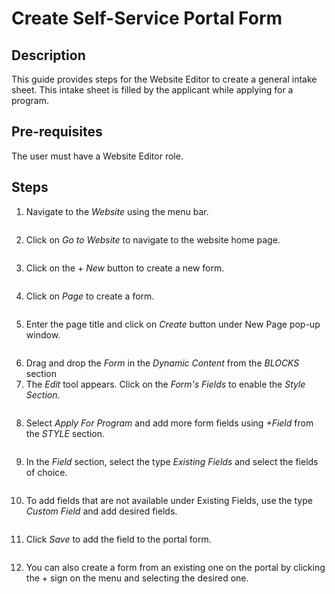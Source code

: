# Create Self-Service Portal Form

## Description

This guide provides steps for the Website Editor to create a general intake sheet. This intake sheet is filled by the applicant while applying for a program.

## Pre-requisites

The user must have a Website Editor role.

## Steps

1. Navigate to the _Website_ using the menu bar.

<figure><img src="../../.gitbook/assets/website-openg2p.png" alt=""><figcaption></figcaption></figure>

2. Click on _Go to Website_ to navigate to the website home page.

<figure><img src="../../.gitbook/assets/go-to-website-openg2p (1).png" alt=""><figcaption></figcaption></figure>

3. Click on the + _New_ button to create a new form.

<figure><img src="../../.gitbook/assets/custom-form (1).png" alt=""><figcaption></figcaption></figure>

4. Click on _Page_ to create a form.

<figure><img src="../../.gitbook/assets/page-form.png" alt=""><figcaption></figcaption></figure>

5. Enter the page title and click on _Create_ button under New Page pop-up window.

<figure><img src="../../.gitbook/assets/new-page.png" alt=""><figcaption></figcaption></figure>

6. Drag and drop the _Form_ in the _Dynamic Content_ from the _BLOCKS_ section
7. The _Edit_ tool appears. Click on the _Form's Fields_ to enable the _Style Section_.

<figure><img src="../../.gitbook/assets/drag-and-drop.png" alt=""><figcaption></figcaption></figure>

8. &#x20;Select _Apply For Program_ and add more form fields using _+Field_ from the _STYLE_ section.

<figure><img src="../../.gitbook/assets/add-fields-in-form.png" alt=""><figcaption></figcaption></figure>

9. In the _Field_ section, select the type _Existing Fields_ and select the fields of choice.

<figure><img src="../../.gitbook/assets/add-existing-fields-in-form.png" alt=""><figcaption></figcaption></figure>

10. To add fields that are not available under Existing Fields, use the type _Custom Field_ and add desired fields.

<figure><img src="../../.gitbook/assets/custom-form-custom.png" alt=""><figcaption></figcaption></figure>

11. Click _Save_ to add the field to the portal form.

<figure><img src="../../.gitbook/assets/custom-result.png" alt=""><figcaption></figcaption></figure>

12. You can also create a form from an existing one on the portal by clicking the + sign on the menu and selecting the desired one.

<figure><img src="../../.gitbook/assets/edit-existing-form.png" alt=""><figcaption></figcaption></figure>

